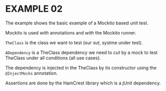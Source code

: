 EXAMPLE 02
==========

The example shows the basic example of a Mockito based unit test.

Mockito is used *with* annotations and *with* the Mockito runner.

`TheClass` is the class we want to test (our *sut*, systme under test).

`ADependency` is a TheClass dependency we need to *cut* by a mock to test TheClass under
all conditions (all use cases).

The dependency is injected in the TheClass by its constructor using the `@InjectMocks` annotation.

Assertions are done by the HamCrest library which is a jUnit dependency.